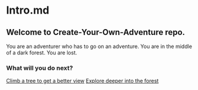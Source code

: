 # Intro.md

## Welcome to Create-Your-Own-Adventure repo.

You are an adventurer who has to go on an adventure. You are in the middle of a dark forest. You are lost. 

### What will you do next?

[Climb a tree to get a better view](tree.md)
[Explore deeper into the forest](forest.md)